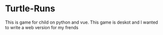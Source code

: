 # Turtle-Runs

This is game for child on python and vue. This game is deskot and I wanted to write a web version for my frends
